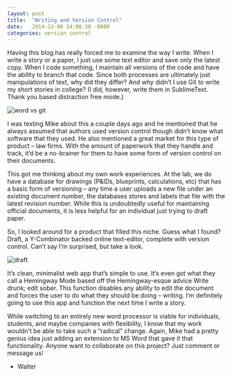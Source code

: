 ```yaml
---
layout: post
title:  "Writing and Version Control"
date:   2014-12-08 14:08:30 -0800
categories: version control
---
```

Having this blog has really forced me to examine the way I write. When I write a story or a paper, I just use some text editor and save only the latest copy. When I code something, I maintain all versions of the code and have the ability to branch that code. Since both processes are ultimately just manipulations of text, why did they differ? And why didn’t I use Git to write my short stories in college? (I did, however, write them in SublimeText. Thank you based distraction free mode.)

![word vs git](https://33.media.tumblr.com/68986ef8b0e2c16ff0d5505c201181a3/tumblr_inline_ng8edmQuaW1qepten.png)

I was texting Mike about this a couple days ago and he mentioned that he always assumed that authors used version control though didn’t know what software that they used. He also mentioned a great market for this type of product – law firms. With the amount of paperwork that they handle and track, it’d be a no-brainer for them to have some form of version control on their documents.

This got me thinking about my own work experiences. At the lab, we do have a database for drawings (P&IDs, blueprints, calculations, etc) that has a basic form of versioning – any time a user uploads a new file under an existing document number, the databases stores and labels that file with the latest revision number. While this is undoubtedly useful for maintaining official documents, it is less helpful for an individual just trying to draft paper.

So, I looked around for a product that filled this niche. Guess what I found? Draft, a Y-Combinator backed online text-editor, complete with version control. Can’t say I’m surprised, but take a look. 

![draft](https://38.media.tumblr.com/52212bbdcd04e3dad71ed3cced8a34a5/tumblr_inline_ng8e5ipP0a1qepten.png)

It’s clean, minimalist web app that’s simple to use. It’s even got what they call a Hemingway Mode based off the Hemingway-esque advice Write drunk; edit sober. This function disables any ability to edit the document and forces the user to do what they should be doing – writing. I’m definitely going to use this app and function the next time I write a story.

While switching to an entirely new word processor is viable for individuals, students, and maybe companies with flexibility, I know that my work wouldn’t be able to take such a “radical” change. Again, Mike had a pretty genius idea just adding an extension to MS Word that gave it that functionality. Anyone want to collaborate on this project? Just comment or message us!

- Walter
